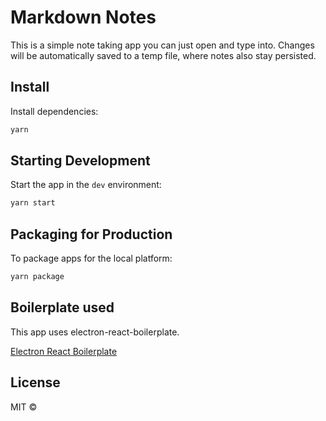 # Markdown Notes

This is a simple note taking app you can just open and type into. Changes will be automatically saved to a temp file, where notes also stay persisted.

## Install

Install dependencies:

```bash
yarn
```

## Starting Development

Start the app in the `dev` environment:

```bash
yarn start
```

## Packaging for Production

To package apps for the local platform:

```bash
yarn package
```

## Boilerplate used

This app uses electron-react-boilerplate.

[Electron React Boilerplate](https://github.com/electron-react-boilerplate)

## License

MIT ©
